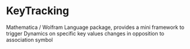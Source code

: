 # KeyTracking
Mathematica / Wolfram Language package, provides a mini framework to trigger Dynamics on specific key values changes in opposition to association symbol
